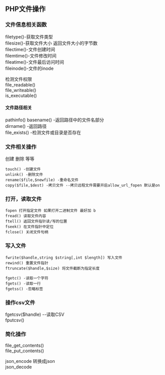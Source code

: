 ## PHP文件操作

### 文件信息相关函数
filetype()-获取文件类型  
filesize()-获取文件大小 返回文件大小的字节数  
filectime()-文件创建时间  
filemtime()-文件修改时间  
fileatime()-文件最后访问时间  
fileinode()-文件的inode  

检测文件权限  
file_readable()  
file_writeable()  
is_executable()  

#### 文件路径相关  
pathinfo()
basename() -返回路径中的文件名部分  
dirname() -返回路径  
file_exists() -检测文件或目录是否存在  

### 文件相关操作
创建 删除 等等  
```
touch() -创建文件  
unlink() -删除文件  
rename($file,$newfile) -重命名文件  
copy($file,$dest) -拷贝文件 --拷贝远程文件需要开启allow_url_fopen 默认是on
```
### 打开，读取文件
```
fopen 打开指定文件 如果打开二进制文件 最好加 b
fread() 读取文件内容  
ftell() 返回文件指针读/写的位置  
fseek() 在文件指针中定位       
fclose() 关闭文件句柄
```

### 写入文件
```
fwrite($handle,string $string[,int $length]) 写入文件
rewind() 重置文件指针  
ftruncate($handle,$size) 将文件截断为指定长度

fgetc() -读取一个字符
fgets() -读取一行  
fgetss() -忽略标签
```

### 操作csv文件
fgetcsv($handle) --读取CSV  
fputcsv()


### 简化操作
file_get_contents()  
file_put_contents()


json_encode 转换成json  
json_decode
